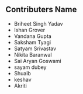 ## Contributers Name

- Briheet Singh Yadav
- Ishan Grover
- Vandana Gupta
- Saksham Tyagi
- Satyam Srivastav
- Nikita Baranwal
- Sai Aryan Goswami
- sayam dubey
- Shuaib
- keshav
- Akriti
